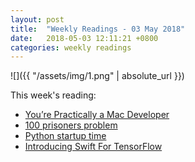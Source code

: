 ```yaml
---
layout: post
title:  "Weekly Readings - 03 May 2018"
date:   2018-05-03 12:11:21 +0800
categories: weekly readings
---
```


  ![]({{ "/assets/img/1.png" | absolute_url }})

This week's reading:

* [You’re Practically a Mac Developer][You’re Practically a Mac Developer]
* [100 prisoners problem][100 prisoners problem]
* [Python startup time][Python startup time]
* [Introducing Swift For TensorFlow][Introducing Swift For TensorFlow]

[You’re Practically a Mac Developer]:http://inessential.com/2018/04/25/youre_practically_a_mac_developer
[100 prisoners problem]:https://en.wikipedia.org/wiki/100_prisoners_problem
[Python startup time]:https://mail.python.org/pipermail/python-dev/2018-May/153296.html
[Introducing Swift For TensorFlow]:https://medium.com/tensorflow/introducing-swift-for-tensorflow-b75722c58df0